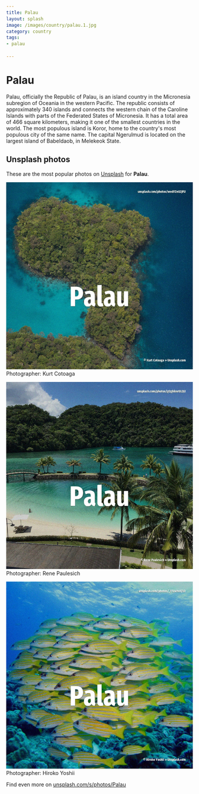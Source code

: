 ```yaml
---
title: Palau
layout: splash
image: /images/country/palau.1.jpg
category: country
tags:
- palau

---
```

# Palau

Palau, officially the Republic of Palau, is an island country in the Micronesia subregion of  Oceania in the western Pacific. The republic consists of approximately 340 islands and connects the western chain of the Caroline  Islands with parts of the Federated States of Micronesia. It has a total area of 466 square kilometers, making it one of the smallest countries in the world. The most populous island is Koror, home to the country's most populous city of the same name. The capital Ngerulmud is located on the largest island of Babeldaob, in Melekeok State. 

 
## Unsplash photos
These are the most popular photos on [Unsplash](https://unsplash.com) for **Palau**.
 
![Palau](/images/country/palau.1.jpg)
Photographer:  Kurt Cotoaga
 
![Palau](/images/country/palau.2.jpg)
Photographer:  Rene Paulesich
 
![Palau](/images/country/palau.3.jpg)
Photographer:  Hiroko Yoshii
 
Find even more on [unsplash.com/s/photos/Palau](https://unsplash.com/s/photos/Palau)
 
